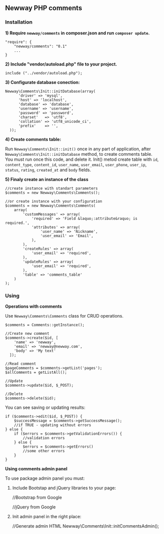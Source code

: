 ## Newway PHP comments

### Installation

**1) Require `newway/comments` in composer.json and run `composer update`.**

    "require": {
        "newway/comments": "0.1"
        ...
    }
  
**2) Include "vendor/autoload.php" file to your project.**

    include ("../vendor/autoload.php");
  
**3) Configurate database conection:**

    Newway\Comments\Init::initDatabase(array(
          'driver' => 'mysql',
          'host' => 'localhost',
          'database' => 'database',
          'username' => 'username',
          'password' => 'password',
          'charset'   => 'utf8',
          'collation' => 'utf8_unicode_ci',
          'prefix'    => '',
      ));

**4) Create comments table:**

Run `Newway\Comments\Init::init()` once in any part of application, after `Newway\Comments\Init::initDatabase` method, to create comments table. You must run once this code, and delete it.
Init() metod create table with `id`, `content_type`, `content_id`, `user_name`, `user_email`, `user_phone`, `user_ip`, `status`, `rating`, `created_at` and `body` fields.

**5) Finaly create an instance of the class**

    //create instance with standart parameters
    $comments = new Newway\Comments\Comments();
    
    //or create instance with your configuration
    $comments = new Newway\Comments\Comments(
        array(
            'customMessages' => array(
                'required' => 'Field &laquo;:attribute&raquo; is required.',
                'attributes' => array(
                    'user_name' => 'Nickname',
                    'user_email' => 'Email',
                ),
            ),
            'createRules' => array(
                'user_email' => 'required',
            ),
            'updateRules' => array(
                'user_email' => 'required',
            ),
            'table' => 'comments_table'
        )
    );


### Using

**Operations with comments**

Use `Newway\Comments\Comments` class for CRUD operations.
    
    $comments = Comments::getInstance();
    
    //Create new comment
    $comments->create($id, [
        'name' => 'newway',
        'email' => 'newway@newway.com',
        'body' => 'My text'
      ]);
    
    //Read comment
    $pageComments = $comments->getList('pages');
    $allComments = getListAll();

    //Update
    $comments->update($id, $_POST);

    //Delete
    $comments->delete($id);

You can see saving or updating results: 

    if ($comments->edit($id, $_POST)) {
        $successMessage = $comments->getSuccessMessage();
        //if TRUE - updating without errors 
    } else {
        if ($errors = $comments->getValidationErrors()) {
            //validation errors
        } else {
            $errors = $comments->getErrors()
            //some other errors    
        }
    }
    
**Using comments admin panel**

To use package admin panel you must:

1) Include Bootstap and jQuery libraries to your page:

    //Bootstrap from Google
    <link href="dist/css/bootstrap.min.css" rel="stylesheet">
    <link href="dist/css/bootstrap-theme.min.css" rel="stylesheet">
    <link href="dist/js/bootstrap.min.js" rel="stylesheet">
    //jQuery from Google
    <script src="//ajax.googleapis.com/ajax/libs/jquery/1.11.1/jquery.min.js"></script>

2) Init admin panel in the right place:

    //Generate admin HTML
    Newway\Comments\Init::initCommentsAdmin();
